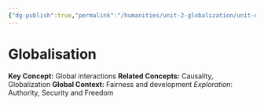 ```yaml
---
{"dg-publish":true,"permalink":"/humanities/unit-2-globalization/unit-overview/"}
---
```


# Globalisation
**Key Concept:** Global interactions
**Related Concepts:** Causality, Globalization
**Global Context:** Fairness and development
	*Exploration*: Authority, Security and Freedom
